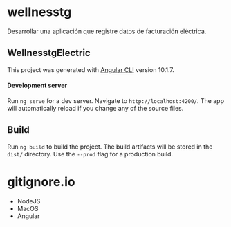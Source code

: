 # wellnesstg

Desarrollar una aplicación que registre datos de facturación eléctrica.

## WellnesstgElectric

This project was generated with [Angular CLI](https://github.com/angular/angular-cli) version 10.1.7.

#### Development server

Run `ng serve` for a dev server. Navigate to `http://localhost:4200/`. The app will automatically reload if you change any of the source files.

## Build

Run `ng build` to build the project. The build artifacts will be stored in the `dist/` directory. Use the `--prod` flag for a production build.

# gitignore.io

- NodeJS
- MacOS
- Angular
